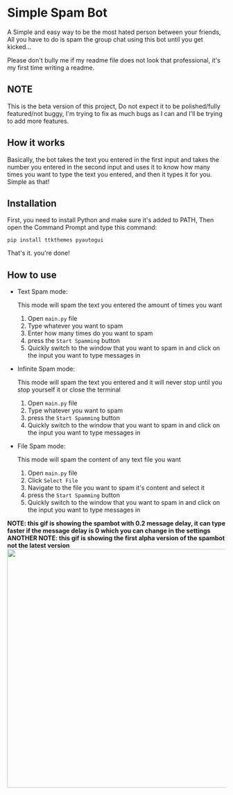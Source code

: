 # Simple Spam Bot

A Simple and easy way to be the most hated person between your friends, All you have to do is spam the group chat 
using this bot until you get kicked...

Please don't bully me if my readme file does not look that professional, it's my first time writing a readme.

## NOTE

This is the beta version of this project, Do not expect it to be polished/fully featured/not buggy, I'm trying to fix as much bugs as I can and I'll be trying to add more features.

## How it works

Basically, the bot takes the text you entered in the first input and takes the number you entered in the second input and uses it 
to know how many times you want to type the text you entered, and then it types it for you. Simple as that!

## Installation

First, you need to install Python and make sure it's added to PATH, 
Then open the Command Prompt and type this command:
```batch
pip install ttkthemes pyautogui
```
That's it. you're done!

## How to use

* Text Spam mode:

    This mode will spam the text you entered the amount of times you want

    1. Open `main.py` file
    2. Type whatever you want to spam
    3. Enter how many times do you want to spam
    4. press the `Start Spamming` button
    5. Quickly switch to the window that you want to spam in and click on the input you want to type messages in 

* Infinite Spam mode:

    This mode will spam the text you entered and it will never stop until you stop yourself it or close the terminal

    1. Open `main.py` file
    2. Type whatever you want to spam
    3. press the `Start Spamming` button
    4. Quickly switch to the window that you want to spam in and click on the input you want to type messages in 

* File Spam mode:

    This mode will spam the content of any text file you want

    1. Open `main.py` file
    2. Click `Select File`
    3. Navigate to the file you want to spam it's content and select it
    4. press the `Start Spamming` button
    5. Quickly switch to the window that you want to spam in and click on the input you want to type messages in


**NOTE: this gif is showing the spambot with 0.2 message delay, it can type faster if the message delay is 0 which you can change in the settings**
**ANOTHER NOTE: this gif is showing the first alpha version of the spambot not the latest version**
<img src="https://i.imgur.com/XpOG7B9.gif" width="900" height="550" />
